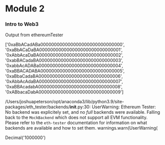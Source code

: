 # Module 2

### Intro to Web3

Output from ethereumTester

['0xaBbACadABa000000000000000000000000000000', 
'0xaBbACaDaBA000000000000000000000000000001', 
'0xAbbAcaDaBA000000000000000000000000000002', 
'0xabBACadaBA000000000000000000000000000003', 
'0xabbAcADABa000000000000000000000000000004', 
'0xaBBACADABA000000000000000000000000000005', 
'0xaBbaCadaBA000000000000000000000000000006', 
'0xAbbAcAdaBA000000000000000000000000000007', 
'0xaBBAcadabA000000000000000000000000000008', 
'0xABbacaDabA000000000000000000000000000009']

/Users/joshuapeterson/opt/anaconda3/lib/python3.9/site-packages/eth_tester/backends/__init__.py:30: UserWarning: Ethereum Tester: No backend was explicitely set, and no *full* backends were available.  Falling back to the `MockBackend` which does not support all EVM functionality.  Please refer to the `eth-tester` documentation for information on what backends are available and how to set them.
  warnings.warn(UserWarning(

Decimal('1000000')

